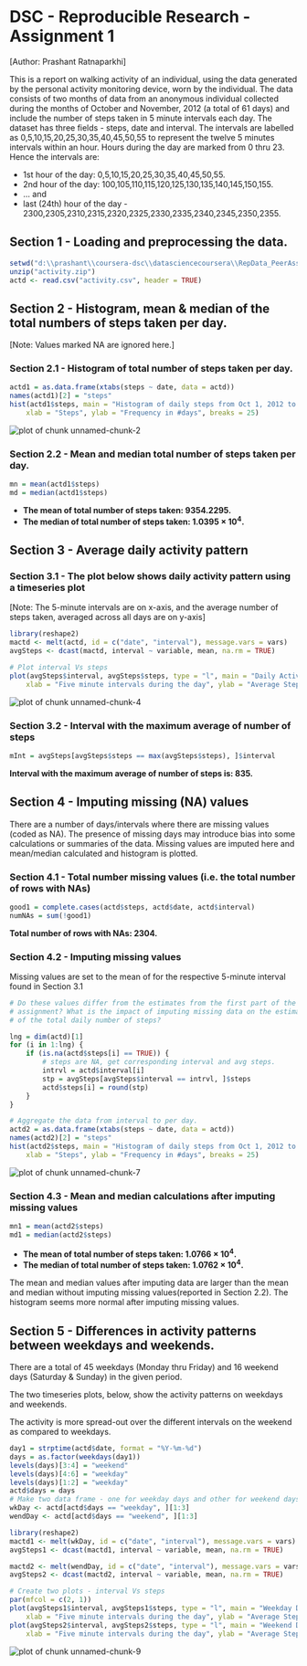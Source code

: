 # DSC - Reproducible Research - Assignment 1
[Author: Prashant Ratnaparkhi]

This is a report on walking activity of an individual, using the data generated by the personal activity monitoring device, worn by the individual. 
The data consists of two months of data from an anonymous individual collected during the months of October and November, 2012 (a total of 61 days) and include the number of steps taken in 5 minute intervals each day. 
The dataset has three fields - steps, date and interval. The intervals are labelled as 0,5,10,15,20,25,30,35,40,45,50,55 to represent the twelve 5 minutes intervals within an hour. Hours during the day are marked from 0 thru 23. 
Hence the intervals are: 
- 1st hour of the day: 0,5,10,15,20,25,30,35,40,45,50,55. 
- 2nd hour of the day: 100,105,110,115,120,125,130,135,140,145,150,155. 
- ... and 
- last (24th) hour of the day - 2300,2305,2310,2315,2320,2325,2330,2335,2340,2345,2350,2355.

## Section 1 -  Loading and preprocessing the data. 
 

```r
setwd("d:\\prashant\\coursera-dsc\\datasciencecoursera\\RepData_PeerAssessment1")
unzip("activity.zip")
actd <- read.csv("activity.csv", header = TRUE)
```

## Section 2 -  Histogram, mean & median of the total numbers of steps taken per day. 
[Note: Values marked NA are ignored here.]

### Section 2.1 - Histogram of total number of steps taken per day.

```r
actd1 = as.data.frame(xtabs(steps ~ date, data = actd))
names(actd1)[2] = "steps"
hist(actd1$steps, main = "Histogram of daily steps from Oct 1, 2012 to Nov 30 2012", 
    xlab = "Steps", ylab = "Frequency in #days", breaks = 25)
```

![plot of chunk unnamed-chunk-2](figure/unnamed-chunk-2.png) 


### Section 2.2 -  Mean and median total number of steps taken per day. 
 

```r
mn = mean(actd1$steps)
md = median(actd1$steps)
```


- **The mean of total number of steps taken: 9354.2295.**
- **The median of total number of steps taken: 1.0395 &times; 10<sup>4</sup>.**
 
## Section 3 - Average daily activity pattern 

### Section 3.1 - The plot below shows daily activity pattern using a timeseries plot 
[Note: The 5-minute intervals are on x-axis, and the average number of steps taken, averaged across all days are on y-axis]


```r
library(reshape2)
mactd <- melt(actd, id = c("date", "interval"), message.vars = vars)
avgSteps <- dcast(mactd, interval ~ variable, mean, na.rm = TRUE)

# Plot interval Vs steps
plot(avgSteps$interval, avgSteps$steps, type = "l", main = "Daily Activity Pattern", 
    xlab = "Five minute intervals during the day", ylab = "Average Steps")
```

![plot of chunk unnamed-chunk-4](figure/unnamed-chunk-4.png) 


### Section 3.2 - Interval with the maximum average of number of steps


```r
mInt = avgSteps[avgSteps$steps == max(avgSteps$steps), ]$interval
```


**Interval with the maximum average of number of steps is: 835.**

## Section 4 - Imputing missing (NA) values
There are a number of days/intervals where there are missing values (coded as NA). The presence of missing days may introduce bias into some calculations or summaries of the data. Missing values are imputed here and mean/median calculated and histogram is plotted.

### Section 4.1 - Total number missing values (i.e. the total number of rows with NAs)


```r
good1 = complete.cases(actd$steps, actd$date, actd$interval)
numNAs = sum(!good1)
```


**Total number of rows with NAs: 2304.**

### Section 4.2 - Imputing missing values
Missing values are set to the mean of for the respective 5-minute interval found in Section 3.1


```r
# Do these values differ from the estimates from the first part of the
# assignment? What is the impact of imputing missing data on the estimates
# of the total daily number of steps?

lng = dim(actd)[1]
for (i in 1:lng) {
    if (is.na(actd$steps[i] == TRUE)) {
        # steps are NA, get corresponding interval and avg steps.
        intrvl = actd$interval[i]
        stp = avgSteps[avgSteps$interval == intrvl, ]$steps
        actd$steps[i] = round(stp)
    }
}

# Aggregate the data from interval to per day.
actd2 = as.data.frame(xtabs(steps ~ date, data = actd))
names(actd2)[2] = "steps"
hist(actd2$steps, main = "Histogram of daily steps from Oct 1, 2012 to Nov 30 2012", 
    xlab = "Steps", ylab = "Frequency in #days", breaks = 25)
```

![plot of chunk unnamed-chunk-7](figure/unnamed-chunk-7.png) 


### Section 4.3 - Mean and median calculations after imputing missing values 


```r
mn1 = mean(actd2$steps)
md1 = median(actd2$steps)
```


- **The mean of total number of steps taken: 1.0766 &times; 10<sup>4</sup>.**
- **The median of total number of steps taken: 1.0762 &times; 10<sup>4</sup>.**

The mean and median values after imputing data are larger than the mean and median without imputing missing values(reported in Section 2.2). 
The histogram seems more normal after imputing missing values. 


## Section 5 - Differences in activity patterns between weekdays and weekends. 
There are a total of 45 weekdays (Monday thru Friday) and 16 weekend days (Saturday & Sunday) in the given period. 

The two timeseries plots, below, show the activity patterns on weekdays and weekends. 

The activity is more spread-out over the different intervals on the weekend as compared to weekdays. 


```r
day1 = strptime(actd$date, format = "%Y-%m-%d")
days = as.factor(weekdays(day1))
levels(days)[3:4] = "weekend"
levels(days)[4:6] = "weekday"
levels(days)[1:2] = "weekday"
actd$days = days
# Make two data frame - one for weekday days and other for weekend days.
wkDay <- actd[actd$days == "weekday", ][1:3]
wendDay <- actd[actd$days == "weekend", ][1:3]

library(reshape2)
mactd1 <- melt(wkDay, id = c("date", "interval"), message.vars = vars)
avgSteps1 <- dcast(mactd1, interval ~ variable, mean, na.rm = TRUE)

mactd2 <- melt(wendDay, id = c("date", "interval"), message.vars = vars)
avgSteps2 <- dcast(mactd2, interval ~ variable, mean, na.rm = TRUE)

# Create two plots - interval Vs steps
par(mfcol = c(2, 1))
plot(avgSteps1$interval, avgSteps1$steps, type = "l", main = "Weekday Daily Activity Pattern", 
    xlab = "Five minute intervals during the day", ylab = "Average Steps")
plot(avgSteps2$interval, avgSteps2$steps, type = "l", main = "Weekend Daily Activity Pattern", 
    xlab = "Five minute intervals during the day", ylab = "Average Steps")
```

![plot of chunk unnamed-chunk-9](figure/unnamed-chunk-9.png) 

